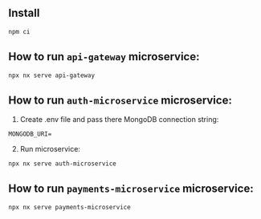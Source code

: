 
## Install

```bash
npm ci
```

## How to run `api-gateway` microservice: 

```bash
npx nx serve api-gateway
```

## How to run `auth-microservice` microservice: 
1. Create .env file and pass there MongoDB connection string:
```
MONGODB_URI=
```
2. Run microservice: 

```bash
npx nx serve auth-microservice
```

## How to run `payments-microservice` microservice: 

```bash
npx nx serve payments-microservice
```
